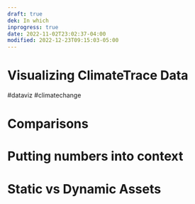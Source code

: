 ```yaml
---
draft: true
dek: In which
inprogress: true
date: 2022-11-02T23:02:37-04:00
modified: 2022-12-23T09:15:03-05:00
---
```

# Visualizing ClimateTrace Data

#dataviz #climatechange 

# Comparisons

# Putting numbers into context

# Static vs Dynamic Assets
